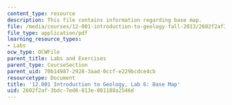 ```yaml
---
content_type: resource
description: This file contains information regarding base map.
file: /media/courses/12-001-introduction-to-geology-fall-2013/2602f2af3bdc7ed6813e081188a2546d_MIT12_001F13_Lab6-Basemap.pdf
file_type: application/pdf
learning_resource_types:
- Labs
ocw_type: OCWFile
parent_title: Labs and Exercises
parent_type: CourseSection
parent_uid: 70b14987-2928-3aad-0ccf-e229bcdce4cb
resourcetype: Document
title: '12.001 Introduction to Geology, Lab 6: Base Map'
uid: 2602f2af-3bdc-7ed6-813e-081188a2546d
---
```

